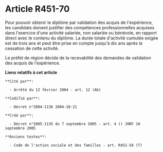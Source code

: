 # Article R451-70

Pour pouvoir obtenir le diplôme par validation des acquis de l'expérience, les candidats doivent justifier des compétences
professionnelles acquises dans l'exercice d'une activité salariée, non salariée ou bénévole, en rapport direct avec le
contenu du diplôme. La durée totale d'activité cumulée exigée est de trois ans et peut être prise en compte jusqu'à dix ans
après la cessation de cette activité.

Le préfet de région décide de la recevabilité des demandes de validation des acquis de l'expérience.

**Liens relatifs à cet article**

	**Cité par**:

	  - Arrêté du 12 février 2004 - art. 12 (Ab)

	**Codifié par**:

	  - Décret n°2004-1136 2004-10-21

	**Créé par**:

	  - Décret n°2005-1135 du 7 septembre 2005 - art. 4 () JORF 10 septembre 2005

	**Anciens textes**:

	  - Code de l'action sociale et des familles - art. R451-58 (T)
